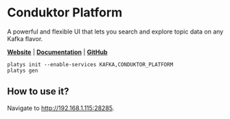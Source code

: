 # Conduktor Platform

A powerful and flexible UI that lets you search and explore topic data on any Kafka flavor.

**[Website](https://www.conduktor.io/get-started)** | **[Documentation](https://github.com/conduktor/conduktor-platform/tree/main/doc)** | **[GitHub](https://github.com/conduktor/conduktor-platform)**

```
platys init --enable-services KAFKA,CONDUKTOR_PLATFORM
platys gen
```

## How to use it?

Navigate to <http://192.168.1.115:28285>.
